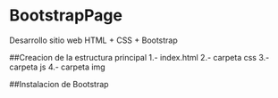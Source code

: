 # BootstrapPage

Desarrollo sitio web HTML + CSS + Bootstrap

##Creacion de la estructura principal
1.- index.html
2.- carpeta css
3.- carpeta js
4.- carpeta img

##Instalacion de Bootstrap
